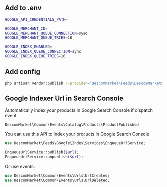 ## Add to .env

```bash
GOOGLE_API_CREDENTIALS_PATH=

GOOGLE_MERCHANT_ID=
GOOGLE_MERCHANT_QUEUE_CONNECTION=sync
GOOGLE_MERCHANT_QUEUE_TRIES=10

GOOGLE_INDEX_ENABLED=
GOOGLE_INDEX_QUEUE_CONNECTION=sync
GOOGLE_INDEX_QUEUE_TRIES=10
```

## Add config

```bash
php artisan vendor:publish --provider="DescomMarket\Feeds\DescomMarketFeedsServiceProvider"
```

## Google Indexer Url in Search Console

Automatically index your products in Google Search Console if dispatch event:

`DescomMarket\Common\Events\Catalog\Products\ProductPublished`

You can use this API to index your products in Google Search Console

```php
use DescomMarket\Feeds\Google\Index\Services\EnqueueUrlService;

EnqueueUrlService::publish($url);
EnqueueUrlService::unpublish($url);
```

Or use events:

```php
use DescomMarket\Common\Events\Urls\UrlCreated;
use DescomMarket\Common\Events\Urls\UrlDeleted;
```
